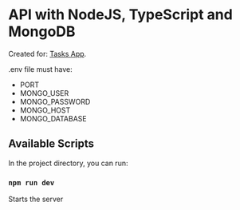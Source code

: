 # API with NodeJS, TypeScript and MongoDB

Created for: [Tasks App](https://github.com/ramiro-c/tasks-reducer-context).

.env file must have:
- PORT
- MONGO_USER
- MONGO_PASSWORD
- MONGO_HOST
- MONGO_DATABASE

## Available Scripts

In the project directory, you can run:

### `npm run dev`

Starts the server
